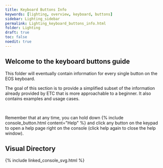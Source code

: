 ```yaml
---
title: Keyboard Buttons Info
keywords: [lighting, overview, keyboard, buttons]
sidebar: Lighting_sidebar
permalink: Lighting_keyboard_buttons_info.html
folder: Lighting
draft: true
toc: false
noedit: true
---
```


## Welcome to the keyboard buttons guide

This folder will eventually contain information for every single button on the EOS keyboard. 

The goal of this section is to provide a simplified subset of the information already provided by ETC that is more approachable to a beginner. It also contains examples and usage cases.

<br>

Remember that at any time, you can hold down {% include console_button.html content="Help" %} and click any button on the keypad to open a help page right on the console
(click help again to close the help window).

## Visual Directory
{% include linked_console_svg.html %}